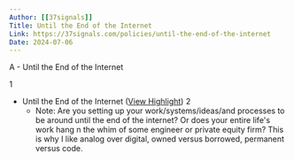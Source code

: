 ```yaml
---
Author: [[37signals]]
Title: Until the End of the Internet
Link: https://37signals.com/policies/until-the-end-of-the-internet
Date: 2024-07-06
---
```

A - Until the End of the Internet

1
- Until the End of the Internet ([View Highlight](https://read.readwise.io/read/01hp88m8vzk7zxw7r4eepm4nn4))
2
    - Note: Are you setting up your work/systems/ideas/and processes to be around until the end of the internet? Or does your entire life's work hang n the whim of some engineer or private equity firm?
      This is why I like analog over digital, owned versus borrowed, permanent versus code.
